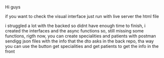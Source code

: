 Hi guys

if you want to check the visual interface just run with live server the html file

i struggled a lot with the backed so didnt have enough time to finish, i created the interfaces and the async functions
so, still missing some functions, rigth now, you can create specialities and patients with postman sendigg json files with the
info that the dto asks in the back repo, tha way you can use the button get specialities and get patients to get the info in the front
